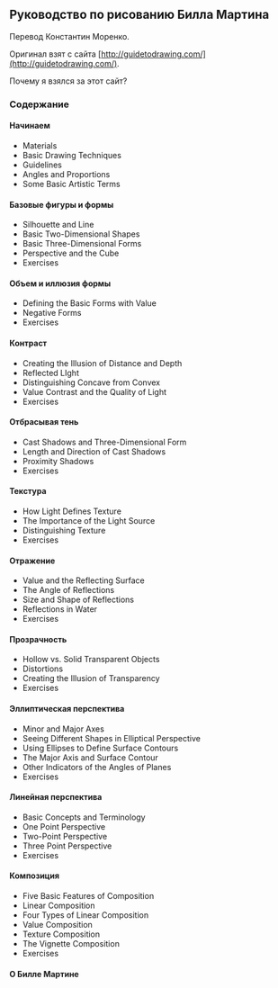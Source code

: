 ## Руководство по рисованию Билла Мартина

Перевод Константин Моренко.

Оригинал взят с сайта [http://guidetodrawing.com/](http://guidetodrawing.com/).

Почему я взялся за этот сайт?

### Содержание

#### Начинаем

- Materials
- Basic Drawing Techniques
- Guidelines
- Angles and Proportions
- Some Basic Artistic Terms

#### Базовые фигуры и формы

- Silhouette and Line
- Basic Two-Dimensional Shapes
- Basic Three-Dimensional Forms
- Perspective and the Cube
- Exercises

#### Объем и иллюзия формы

- Defining the Basic Forms with Value
- Negative Forms
- Exercises

#### Контраст

- Creating the Illusion of Distance and Depth
- Reflected LIght
- Distinguishing Concave from Convex
- Value Contrast and the Quality of Light
- Exercises

#### Отбрасывая тень

- Cast Shadows and Three-Dimensional Form
- Length and Direction of Cast Shadows
- Proximity Shadows
- Exercises

#### Текстура

- How Light Defines Texture
- The Importance of the Light Source
- Distinguishing Texture
- Exercises

#### Отражение

- Value and the Reflecting Surface
- The Angle of Reflections
- Size and Shape of Reflections
- Reflections in Water
- Exercises

#### Прозрачность

- Hollow vs. Solid Transparent Objects
- Distortions
- Creating the Illusion of Transparency
- Exercises

#### Эллиптическая перспектива

- Minor and Major Axes
- Seeing Different Shapes in Elliptical Perspective
- Using Ellipses to Define Surface Contours
- The Major Axis and Surface Contour
- Other Indicators of the Angles of Planes
- Exercises

#### Линейная перспектива

- Basic Concepts and Terminology
- One Point Perspective
- Two-Point Perspective
- Three Point Perspective
- Exercises

#### Композиция

- Five Basic Features of Composition
- Linear Composition
- Four Types of Linear Composition
- Value Composition
- Texture Composition
- The Vignette Composition
- Exercises

#### О Билле Мартине
